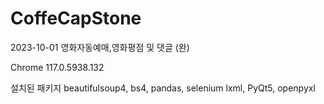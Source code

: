 # CoffeCapStone
2023-10-01 영화자동예매,영화평점 및 댓글 (완)

Chrome 117.0.5938.132

설치된 패키지 beautifulsoup4, bs4, pandas, selenium lxml, PyQt5, openpyxl
